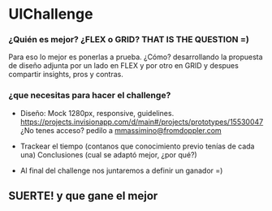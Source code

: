 # UIChallenge

### ¿Quién es mejor? ¿FLEX o GRID? THAT IS THE QUESTION =)
Para eso lo mejor es ponerlas a prueba. ¿Cómo? desarrollando la propuesta de diseño adjunta por un lado en FLEX y por otro en GRID y despues compartir insights, pros y contras.

### ¿que necesitas para hacer el challenge?

- Diseño: Mock 1280px, responsive, guidelines. https://projects.invisionapp.com/d/main#/projects/prototypes/15530047
¿No tenes acceso? pedilo a mmassimino@fromdoppler.com

- Trackear el tiempo (contanos que conocimiento previo tenías de cada una)
Conclusiones (cual se adaptó mejor, ¿por qué?)

- Al final del challenge nos juntaremos a definir un ganador =)

## SUERTE! y que gane el mejor
